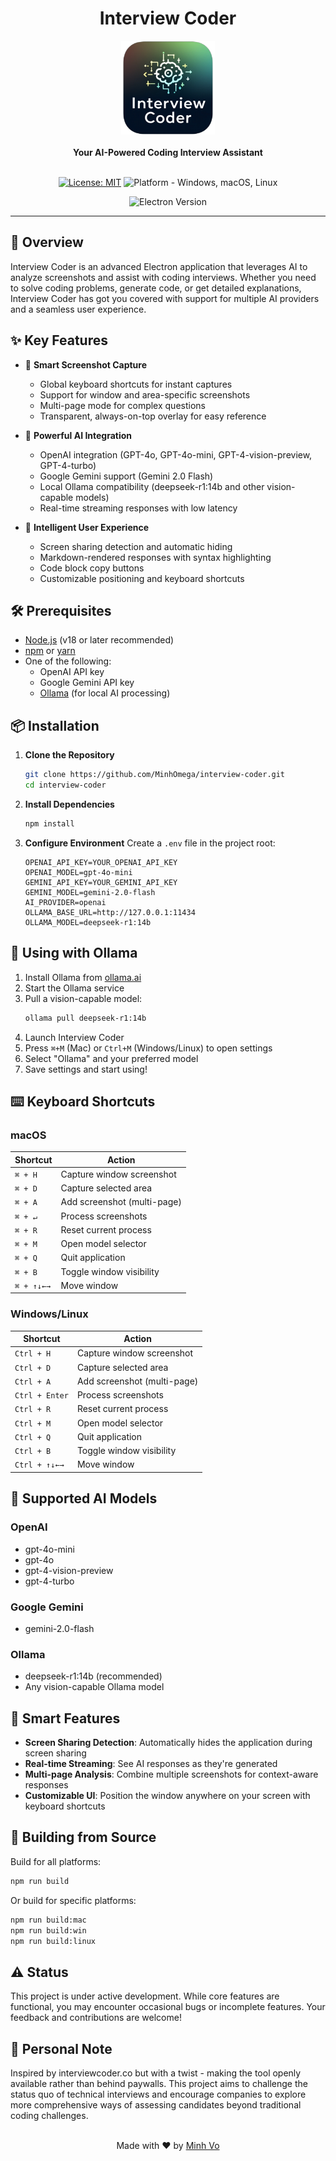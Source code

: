 # <div align="center">Interview Coder</div>

<div align="center">
  <img src="build/logo.png" alt="Interview Coder Logo" width="150" height="150"/>
  <br/>
  <br/>
  <strong>Your AI-Powered Coding Interview Assistant</strong>
  <br/>
  <br/>
</div>

<div align="center">

[![License: MIT](https://img.shields.io/badge/License-MIT-yellow.svg)](https://opensource.org/licenses/MIT)
![Platform - Windows, macOS, Linux](https://img.shields.io/badge/platform-Windows%20%7C%20macOS%20%7C%20Linux-blue)

![Electron Version](https://img.shields.io/badge/electron-v35.1.2-blue)

</div>

<hr/>

## 🚀 Overview

Interview Coder is an advanced Electron application that leverages AI to analyze screenshots and assist with coding interviews. Whether you need to solve coding problems, generate code, or get detailed explanations, Interview Coder has got you covered with support for multiple AI providers and a seamless user experience.

## ✨ Key Features

- 📸 **Smart Screenshot Capture**
  - Global keyboard shortcuts for instant captures
  - Support for window and area-specific screenshots
  - Multi-page mode for complex questions
  - Transparent, always-on-top overlay for easy reference

- 🤖 **Powerful AI Integration**
  - OpenAI integration (GPT-4o, GPT-4o-mini, GPT-4-vision-preview, GPT-4-turbo)
  - Google Gemini support (Gemini 2.0 Flash)
  - Local Ollama compatibility (deepseek-r1:14b and other vision-capable models)
  - Real-time streaming responses with low latency

- 🎯 **Intelligent User Experience**
  - Screen sharing detection and automatic hiding
  - Markdown-rendered responses with syntax highlighting
  - Code block copy buttons
  - Customizable positioning and keyboard shortcuts

## 🛠️ Prerequisites

- [Node.js](https://nodejs.org/) (v18 or later recommended)
- [npm](https://www.npmjs.com/) or [yarn](https://yarnpkg.com/)
- One of the following:
  - OpenAI API key
  - Google Gemini API key
  - [Ollama](https://ollama.ai/) (for local AI processing)

## 📦 Installation

1. **Clone the Repository**
   ```bash
   git clone https://github.com/MinhOmega/interview-coder.git
   cd interview-coder
   ```

2. **Install Dependencies**
   ```bash
   npm install
   ```

3. **Configure Environment**
   Create a `.env` file in the project root:
   ```env
   OPENAI_API_KEY=YOUR_OPENAI_API_KEY
   OPENAI_MODEL=gpt-4o-mini
   GEMINI_API_KEY=YOUR_GEMINI_API_KEY
   GEMINI_MODEL=gemini-2.0-flash
   AI_PROVIDER=openai
   OLLAMA_BASE_URL=http://127.0.0.1:11434
   OLLAMA_MODEL=deepseek-r1:14b
   ```

## 🔧 Using with Ollama

1. Install Ollama from [ollama.ai](https://ollama.ai/)
2. Start the Ollama service
3. Pull a vision-capable model:
   ```bash
   ollama pull deepseek-r1:14b
   ```
4. Launch Interview Coder
5. Press `⌘+M` (Mac) or `Ctrl+M` (Windows/Linux) to open settings
6. Select "Ollama" and your preferred model
7. Save settings and start using!

## ⌨️ Keyboard Shortcuts

### macOS
| Shortcut | Action |
|----------|--------|
| `⌘ + H` | Capture window screenshot |
| `⌘ + D` | Capture selected area |
| `⌘ + A` | Add screenshot (multi-page) |
| `⌘ + ↵` | Process screenshots |
| `⌘ + R` | Reset current process |
| `⌘ + M` | Open model selector |
| `⌘ + Q` | Quit application |
| `⌘ + B` | Toggle window visibility |
| `⌘ + ↑↓←→` | Move window |

### Windows/Linux
| Shortcut | Action |
|----------|--------|
| `Ctrl + H` | Capture window screenshot |
| `Ctrl + D` | Capture selected area |
| `Ctrl + A` | Add screenshot (multi-page) |
| `Ctrl + Enter` | Process screenshots |
| `Ctrl + R` | Reset current process |
| `Ctrl + M` | Open model selector |
| `Ctrl + Q` | Quit application |
| `Ctrl + B` | Toggle window visibility |
| `Ctrl + ↑↓←→` | Move window |

## 🤖 Supported AI Models

### OpenAI
- gpt-4o-mini
- gpt-4o
- gpt-4-vision-preview
- gpt-4-turbo

### Google Gemini
- gemini-2.0-flash

### Ollama
- deepseek-r1:14b (recommended)
- Any vision-capable Ollama model

## 🔄 Smart Features

- **Screen Sharing Detection**: Automatically hides the application during screen sharing
- **Real-time Streaming**: See AI responses as they're generated
- **Multi-page Analysis**: Combine multiple screenshots for context-aware responses
- **Customizable UI**: Position the window anywhere on your screen with keyboard shortcuts

## 🔧 Building from Source

Build for all platforms:
```bash
npm run build
```

Or build for specific platforms:
```bash
npm run build:mac
npm run build:win
npm run build:linux
```

## ⚠️ Status

This project is under active development. While core features are functional, you may encounter occasional bugs or incomplete features. Your feedback and contributions are welcome!

## 💭 Personal Note

Inspired by interviewcoder.co but with a twist - making the tool openly available rather than behind paywalls. This project aims to challenge the status quo of technical interviews and encourage companies to explore more comprehensive ways of assessing candidates beyond traditional coding challenges.

<div align="center">
<br/>
Made with ❤️ by <a href="mailto:vnqminh0502@gmail.com">Minh Vo</a>
</div>
